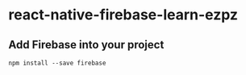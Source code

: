 # react-native-firebase-learn-ezpz

## Add Firebase into your project
```
npm install --save firebase
```
